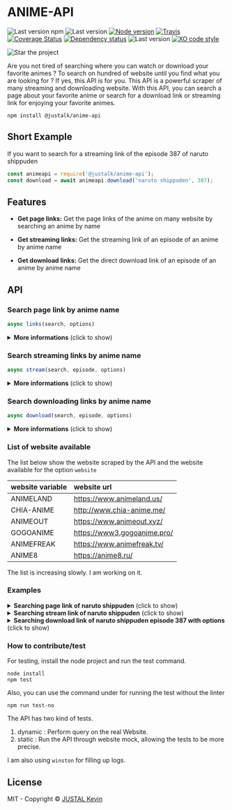 # ANIME-API

![Last version npm](https://img.shields.io/npm/v/@justalk/anime-api.svg?style=flat-square)
![Last version](https://img.shields.io/github/v/tag/justalk/anime-api.svg?style=flat-square)
[![Node version](https://img.shields.io/node/v/@justalk/anime-api.svg?style=flat-square)](https://www.npmjs.com/package/@justalk/anime-api)
[![Travis](https://img.shields.io/travis/com/justalk/anime-api.svg?style=flat-square)](https://travis-ci.com/github/JustalK/anime-api)
[![Coverage Status](https://coveralls.io/repos/github/JustalK/ANIME-API/badge.svg?branch=master&style=flat-square)](https://coveralls.io/github/JustalK/anime-api?branch=master)
[![Dependency status](http://img.shields.io/david/justalk/anime-api.svg?style=flat-square)](https://david-dm.org/justalk/anime-api.svg)
![Last version](https://img.shields.io/github/license/justalk/anime-api.svg?style=flat-square)
[![XO code style](https://img.shields.io/badge/code_style-XO-5ed9c7.svg?style=flat-square)](https://github.com/xojs/xo)

![Star the project](https://img.shields.io/github/stars/justalk/anime-api?style=social)

Are you not tired of searching where you can watch or download your favorite animes ? To search on hundred of website until you find what you are looking for ? If yes, this API is for you. This API is a powerful scraper of many streaming and downloading website. With this API, you can search a page about your favorite anime or search for a download link or streaming link for enjoying your favorite animes.

`npm install @justalk/anime-api`

## Short Example

If you want to search for a streaming link of the episode 387 of naruto shippuden

```js
const animeapi = require('@justalk/anime-api');
const download = await animeapi.download('naruto shippuden', 387);
```

## Features

- **Get page links:** Get the page links of the anime on many website by searching an anime by name

- **Get streaming links:** Get the streaming link of an episode of an anime by anime name

- **Get download links:** Get the direct download link of an episode of an anime by anime name

## API

### Search page link by anime name

```js
async links(search, options)
```

<details>
  <summary><b>More informations</b> (click to show)</summary>

| name | type | description |
| :--- | :---------- | :--- |
| search | String | name of the anime searched |
| options | Object | (optionnal) List of the options |


###### Lists of optionnal options available for page links

| name of key | return type | description |
| :--- | :---------- | :--- |
| limit_per_website | Number | Limit the number of result per website |
| limit | Number | Limit the number of total result |
| website | String | Website that you wanna target, see under for the complete list |

###### Format response of `links`

| name of key | return type | description |
| :--- | :---------- | :--- |
| source | String | Name of the source |
| title | String | Complete title of the anime on the website |
| link | String | Link of the anime|
| levenshtein | Number | Difference of character from the search |

The result is order by levenshtein. The first result will be the closest from your research.

</details>

### Search streaming links by anime name

```js
async stream(search, episode, options)
```
<details>
  <summary><b>More informations</b> (click to show)</summary>

| name | type | description |
| :--- | :---------- | :--- |
| search | String | name of the anime searched |
| episode | Number | number of the episode searched |
| options | Object | (optionnal) List of the options |

###### Lists of optionnal options available for stream links

| name of key | return type | description |
| :--- | :---------- | :--- |
| limit_per_website | Number | Limit the number of result per website |

###### Format response of `stream`

| name of key | return type | description |
| :--- | :---------- | :--- |
| source | String | Name of the source |
| link | String | Link of the stream |

Only one result by source will be provided.

</details>

### Search downloading links by anime name

```js
async download(search, episode, options)
```

<details>
  <summary><b>More informations</b> (click to show)</summary>

| name | type | description |
| :--- | :---------- | :--- |
| search | String | name of the anime searched |
| episode | Number | number of the episode searched |
| options | Object | (optionnal) List of the options |

###### Lists of optionnal options available for download links

| name of key | return type | description |
| :--- | :---------- | :--- |
| limit_per_website | Number | Limit the number of result per website |

###### Format response of `download`

| name of key | return type | description |
| :--- | :---------- | :--- |
| source | String | Name of the source |
| link | String | Link of the download |

Only one result by source will be provided.

</details>

### List of website available

The list below show the website scraped by the API and the website available for the option `website`

| website variable | website url |
| :--- | :---------- |
| ANIMELAND | https://www.animeland.us/ |
| CHIA-ANIME | http://www.chia-anime.me/ |
| ANIMEOUT | https://www.animeout.xyz/ |
| GOGOANIME | https://www3.gogoanime.pro/ |
| ANIMEFREAK | https://www.animefreak.tv/ |
| ANIME8 | https://anime8.ru/ |

The list is increasing slowly. I am working on it.

### Examples

<details>
  <summary><b>Searching page link of naruto shippuden</b> (click to show)</summary>

```js
const animeapi = require('@latsuj/anime-api');
const results = await animeapi.links('Naruto shippuden');
```

```js
results = [{
    source: 'ANIMELAND',
    title: 'Naruto Shippuden',
    link: 'https://www.animeland.us/dub/naruto-shippuden',
    levenshtein: 2
  },
  {
    source: 'CHIA-ANIME',
    title: 'Naruto Shippuden',
    link: 'http://www.chia-anime.me/episode/naruto%e3%83%8a%e3%83%ab%e3%83%88%e7%96%be%e9%a2%a8%e4%bc%9danime/',
    levenshtein: 7
  },
  {
    source: 'ANIMEOUT',
    title: 'Naruto Shippuden Movie 7 The Last',
    link: 'https://www.animeout.xyz/dub/naruto-shippuden-movie-7-the-last',
    levenshtein: 19
}]
```
</details>

<details>
  <summary><b>Searching stream link of naruto shippuden</b> (click to show)</summary>


```js
const animeapi = require('@justalk/anime-api');
const stream = await animeapi.stream('naruto shippuden', 387);
```

```js
results = [{
    source: 'ANIMELAND',
    link: 'https://www.animeland.us/naruto-shippuden-episode-500-english-dubbed'
  },
  {
    source: 'CHIA-ANIME',
    link: 'http://www.chia-anime.me/naruto-shippuden-episode-500-english-subbed/'
}]
```

</details>

<details>
  <summary><b>Searching download link of naruto shippuden episode 387 with options</b> (click to show)</summary>

```js
const animeapi = require('@justalk/anime-api');
const download = await animeapi.download('naruto shippuden', 387, {website: 'CHIA-ANIME'});
```

```js
results = [{
  {
    source: 'CHIA-ANIME',
    link: 'http://www.chia-anime.me/naruto-shippuuden-episode-387-english-subbed/'
}]
```

</details>

### How to contribute/test

For testing, install the node project and run the test command.

```shell
node install
npm test
```

Also, you can use the command under for running the test without the linter

```shell
npm run test-no
```

The API has two kind of tests.
1. dynamic : Perform query on the real Website.
2. static : Run the API through website mock, allowing the tests to be more precise.

I am also using `winston` for filling up logs.

## License

MIT - Copyright &copy; [JUSTAL Kevin](https://teamkd.online/)
